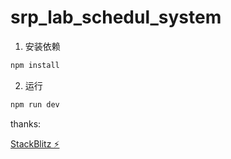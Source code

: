 # srp_lab_schedul_system

1. 安装依赖
```bash
npm install
```
2. 运行
```bash
npm run dev
```

thanks:

[StackBlitz ⚡️](https://stackblitz.com/~/github.com/Jtwosir/srp_lab_schedul_system)
